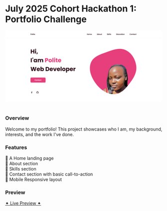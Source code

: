 # July 2025 Cohort Hackathon 1: Portfolio Challenge
[<img src="assets/images/welcome-cover.png" alt="welcome cover image">](https://polite060.github.io/plp-portfolio-hackathon/)
<br><br>

### Overview

Welcome to my portfolio! This project showcases who I am, my background, interests, and the work I've done.
<br>

### Features <br>

🔹 A Home landing page<br>
🔹 About section<br>
🔹 Skills section<br>
🔹 Contact section with basic call-to-action<br>
🔹 Mobile Responsive layout<br>

### Preview

[✦ Live Preview ✦](https://polite060.github.io/plp-portfolio-hackathon/)

